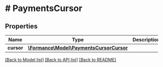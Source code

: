 # # PaymentsCursor

## Properties

Name | Type | Description | Notes
------------ | ------------- | ------------- | -------------
**cursor** | [**\Formance\Model\PaymentsCursorCursor**](PaymentsCursorCursor.md) |  |

[[Back to Model list]](../../README.md#models) [[Back to API list]](../../README.md#endpoints) [[Back to README]](../../README.md)
